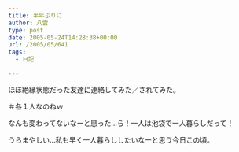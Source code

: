 ```yaml
---
title: 半年ぶりに
author: 八雲
type: post
date: 2005-05-24T14:28:38+00:00
url: /2005/05/641
tags:
  - 日記

---
```

ほぼ絶縁状態だった友達に連絡してみた／されてみた。
  
＃各１人なのねｗ

なんも変わってないなーと思った…ら！一人は池袋で一人暮らしだって！
  
うらまやしい…私も早く一人暮らししたいなーと思う今日この頃。
